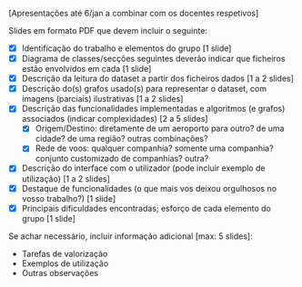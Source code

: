 [Apresentações até 6/jan a combinar com os docentes respetivos]

Slides em formato PDF que devem incluir o seguinte:

 -[x] Identificação do trabalho e elementos do grupo [1 slide]
- [x] Diagrama de classes/secções seguintes deverão indicar que ficheiros estão envolvidos em cada [1 slide]
- [x] Descrição da leitura do dataset a partir dos ficheiros dados [1 a 2 slides]
- [x] Descrição do(s) grafos usado(s) para representar o dataset, com imagens (parciais) ilustrativas [1 a 2 slides]
- [x] Descrição das funcionalidades implementadas e algoritmos (e grafos) associados (indicar complexidades) [2 a 5 slides]
  - [x] Origem/Destino: diretamente de um aeroporto para outro? de uma cidade? de uma região? outras combinações?
  - [x] Rede de voos: qualquer companhia? somente uma companhia? conjunto customizado de companhias? outra?
- [x] Descrição do interface com o utilizador (pode incluir exemplo de utilização) [1 a 2 slides]
- [x] Destaque de funcionalidades (o que mais vos deixou orgulhosos no vosso trabalho?) [1 slide]
- [x] Principais dificuldades encontradas; esforço de cada elemento do grupo [1 slide]

Se achar necessário, incluir informação adicional [max: 5 slides]:

- Tarefas de valorização
- Exemplos de utilização
- Outras observações